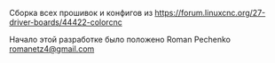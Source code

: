 Сборка всех прошивок и конфигов из https://forum.linuxcnc.org/27-driver-boards/44422-colorcnc

Начало этой разработке было положено Roman Pechenko <romanetz4@gmail.com>
